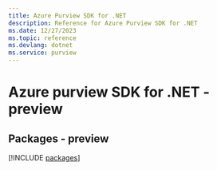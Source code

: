 ```yaml
---
title: Azure Purview SDK for .NET
description: Reference for Azure Purview SDK for .NET
ms.date: 12/27/2023
ms.topic: reference
ms.devlang: dotnet
ms.service: purview
---
```

# Azure purview SDK for .NET - preview
## Packages - preview
[!INCLUDE [packages](purview-index.md)]